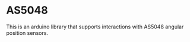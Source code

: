 # AS5048

This is an arduino library that supports interactions with AS5048 angular position sensors.
